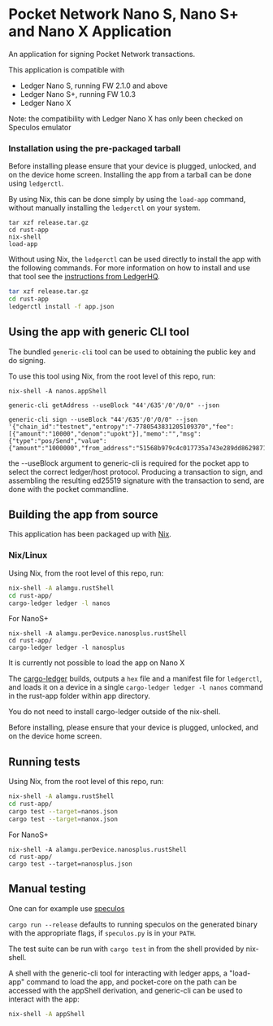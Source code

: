 # Pocket Network Nano S, Nano S+ and Nano X Application

An application for signing Pocket Network transactions.

This application is compatible with
- Ledger Nano S, running FW 2.1.0 and above
- Ledger Nano S+, running FW 1.0.3
- Ledger Nano X

Note: the compatibility with Ledger Nano X has only been checked on Speculos emulator

### Installation using the pre-packaged tarball

Before installing please ensure that your device is plugged, unlocked, and on the device home screen.
Installing the app from a tarball can be done using `ledgerctl`.

By using Nix, this can be done simply by using the `load-app` command, without manually installing the `ledgerctl` on your system.

```
tar xzf release.tar.gz
cd rust-app
nix-shell
load-app
```

Without using Nix, the `ledgerctl` can be used directly to install the app with the following commands.
For more information on how to install and use that tool see the [instructions from LedgerHQ](https://github.com/LedgerHQ/ledgerctl).

```bash
tar xzf release.tar.gz
cd rust-app
ledgerctl install -f app.json
```

## Using the app with generic CLI tool

The bundled `generic-cli` tool can be used to obtaining the public key and do signing.

To use this tool using Nix, from the root level of this repo, run:

```
nix-shell -A nanos.appShell

generic-cli getAddress --useBlock "44'/635'/0'/0/0" --json

generic-cli sign --useBlock "44'/635'/0'/0/0" --json '{"chain_id":"testnet","entropy":"-7780543831205109370","fee":[{"amount":"10000","denom":"upokt"}],"memo":"","msg":{"type":"pos/Send","value":{"amount":"1000000","from_address":"51568b979c4c017735a743e289dd862987143290","to_address":"51568b979c4c017735a743e289dd862987143290"}}}'

```

the --useBlock argument to generic-cli is required for the pocket app to select the correct ledger/host protocol. Producing a transaction to sign, and assembling the resulting ed25519 signature with the transaction to send, are done with the pocket commandline.

## Building the app from source

This application has been packaged up with [Nix](https://nixos.org/).

### Nix/Linux

Using Nix, from the root level of this repo, run:

```bash
nix-shell -A alamgu.rustShell
cd rust-app/
cargo-ledger ledger -l nanos
````

For NanoS+
````
nix-shell -A alamgu.perDevice.nanosplus.rustShell
cd rust-app/
cargo-ledger ledger -l nanosplus
````

It is currently not possible to load the app on Nano X

The [cargo-ledger](https://github.com/LedgerHQ/cargo-ledger.git) builds, outputs a `hex` file and a manifest file for `ledgerctl`, and loads it on a device in a single `cargo-ledger ledger -l nanos` command in the rust-app folder within app directory.

You do not need to install cargo-ledger outside of the nix-shell.

Before installing, please ensure that your device is plugged, unlocked, and on the device home screen.

## Running tests

Using Nix, from the root level of this repo, run:

```bash
nix-shell -A alamgu.rustShell
cd rust-app/
cargo test --target=nanos.json
cargo test --target=nanox.json
```

For NanoS+
```
nix-shell -A alamgu.perDevice.nanosplus.rustShell
cd rust-app/
cargo test --target=nanosplus.json
````

## Manual testing

One can for example use [speculos](https://github.com/LedgerHQ/speculos)

`cargo run --release` defaults to running speculos on the generated binary with the appropriate flags, if `speculos.py` is in your `PATH`.

The test suite can be run with `cargo test` in from the shell provided by nix-shell.

A shell with the generic-cli tool for interacting with ledger apps, a "load-app" command to load the app, and pocket-core on the path can be accessed with the appShell derivation, and generic-cli can be used to interact with the app:

```bash
nix-shell -A appShell
```
